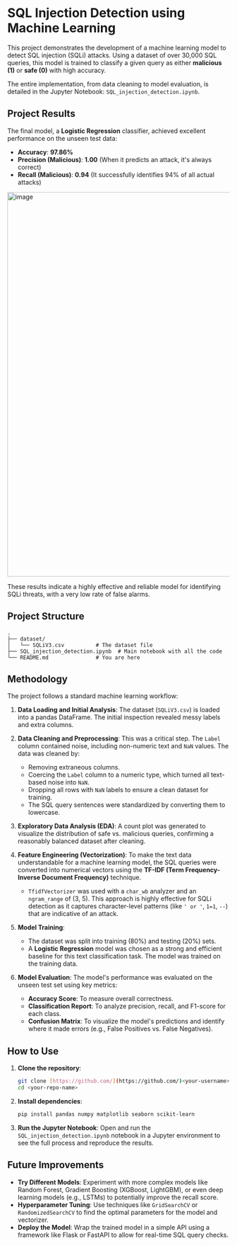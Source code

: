 # SQL Injection Detection using Machine Learning

This project demonstrates the development of a machine learning model to detect SQL injection (SQLi) attacks. Using a dataset of over 30,000 SQL queries, this model is trained to classify a given query as either **malicious (1)** or **safe (0)** with high accuracy.

The entire implementation, from data cleaning to model evaluation, is detailed in the Jupyter Notebook: `SQL_injection_detection.ipynb`.


## Project Results

The final model, a **Logistic Regression** classifier, achieved excellent performance on the unseen test data:

* **Accuracy**: **97.86%**
* **Precision (Malicious)**: **1.00** (When it predicts an attack, it's always correct)
* **Recall (Malicious)**: **0.94** (It successfully identifies 94% of all actual attacks)

<img width="813" height="869" alt="image" src="https://github.com/user-attachments/assets/47d5e80b-3758-45b9-be17-bbc1c52c8d0e" />

These results indicate a highly effective and reliable model for identifying SQLi threats, with a very low rate of false alarms.

## Project Structure

```
.
├── dataset/
│   └── SQLiV3.csv          # The dataset file
├── SQL_injection_detection.ipynb  # Main notebook with all the code
└── README.md               # You are here
```

##  Methodology

The project follows a standard machine learning workflow:

1.  **Data Loading and Initial Analysis**: The dataset (`SQLiV3.csv`) is loaded into a pandas DataFrame. The initial inspection revealed messy labels and extra columns.

2.  **Data Cleaning and Preprocessing**: This was a critical step. The `Label` column contained noise, including non-numeric text and `NaN` values. The data was cleaned by:
    * Removing extraneous columns.
    * Coercing the `Label` column to a numeric type, which turned all text-based noise into `NaN`.
    * Dropping all rows with `NaN` labels to ensure a clean dataset for training.
    * The SQL query sentences were standardized by converting them to lowercase.

3.  **Exploratory Data Analysis (EDA)**: A count plot was generated to visualize the distribution of safe vs. malicious queries, confirming a reasonably balanced dataset after cleaning.
    
4.  **Feature Engineering (Vectorization)**: To make the text data understandable for a machine learning model, the SQL queries were converted into numerical vectors using the **TF-IDF (Term Frequency-Inverse Document Frequency)** technique.
    * `TfidfVectorizer` was used with a `char_wb` analyzer and an `ngram_range` of (3, 5). This approach is highly effective for SQLi detection as it captures character-level patterns (like `' or '`, `1=1`, `--`) that are indicative of an attack.

5.  **Model Training**:
    * The dataset was split into training (80%) and testing (20%) sets.
    * A **Logistic Regression** model was chosen as a strong and efficient baseline for this text classification task. The model was trained on the training data.

6.  **Model Evaluation**: The model's performance was evaluated on the unseen test set using key metrics:
    * **Accuracy Score**: To measure overall correctness.
    * **Classification Report**: To analyze precision, recall, and F1-score for each class.
    * **Confusion Matrix**: To visualize the model's predictions and identify where it made errors (e.g., False Positives vs. False Negatives).

## How to Use

1.  **Clone the repository**:
    ```bash
    git clone [https://github.com/](https://github.com/)<your-username>/<your-repo-name>.git
    cd <your-repo-name>
    ```

2.  **Install dependencies**:
    ```bash
    pip install pandas numpy matplotlib seaborn scikit-learn
    ```

3.  **Run the Jupyter Notebook**:
    Open and run the `SQL_injection_detection.ipynb` notebook in a Jupyter environment to see the full process and reproduce the results.

## Future Improvements

* **Try Different Models**: Experiment with more complex models like Random Forest, Gradient Boosting (XGBoost, LightGBM), or even deep learning models (e.g., LSTMs) to potentially improve the recall score.
* **Hyperparameter Tuning**: Use techniques like `GridSearchCV` or `RandomizedSearchCV` to find the optimal parameters for the model and vectorizer.
* **Deploy the Model**: Wrap the trained model in a simple API using a framework like Flask or FastAPI to allow for real-time SQL query checks.

